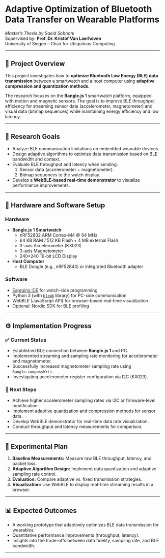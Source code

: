 # Adaptive Optimization of Bluetooth Data Transfer on Wearable Platforms  
*Master’s Thesis by Saeid Sobhani*  
Supervised by: **Prof. Dr. Kristof Van Laerhoven**  
University of Siegen – Chair for Ubiquitous Computing  

---

## 🎯 Project Overview  
This project investigates how to **optimize Bluetooth Low Energy (BLE) data transmission** between a smartwatch and a host computer using **adaptive compression and quantization methods**.  

The research focuses on the **Bangle.js 1** smartwatch platform, equipped with motion and magnetic sensors. The goal is to improve BLE throughput efficiency for streaming sensor data (accelerometer, magnetometer) and visual data (bitmap sequences) while maintaining energy efficiency and low latency.  

---

## 🧠 Research Goals  
- Analyze BLE communication limitations on embedded wearable devices.  
- Design adaptive algorithms to optimize data transmission based on BLE bandwidth and context.  
- Evaluate BLE throughput and latency when sending:  
  1. Sensor data (accelerometer + magnetometer).  
  2. Bitmap sequences to the watch display.  
- Develop a **WebBLE-based real-time demonstrator** to visualize performance improvements.  

---

## 🧩 Hardware and Software Setup  

### **Hardware**
- **Bangle.js 1 Smartwatch**
  - nRF52832 ARM Cortex-M4 @ 64 MHz  
  - 64 KB RAM / 512 KB Flash + 4 MB external Flash  
  - 3-axis Accelerometer (KX023)  
  - 3-axis Magnetometer  
  - 240×240 16-bit LCD Display  
- **Host Computer**
  - BLE Dongle (e.g., nRF52840) or integrated Bluetooth adapter  

### **Software**
- [Espruino IDE](https://www.espruino.com/ide/) for watch-side programming  
- Python 3 (with [`bleak`](https://github.com/hbldh/bleak) library) for PC-side communication  
- WebBLE (JavaScript API) for browser-based real-time visualization  
- Optional: Nordic SDK for BLE profiling  

---

## ⚙️ Implementation Progress  

### ✅ Current Status
- Established BLE connection between **Bangle.js 1** and PC.  
- Implemented streaming and sampling rate monitoring for accelerometer and magnetometer.  
- Successfully increased magnetometer sampling rate using `Bangle.compassWr()`.  
- Investigating accelerometer register configuration via I2C (KX023).  

### 🚧 Next Steps
- Achieve higher accelerometer sampling rates via I2C or firmware-level modification.  
- Implement adaptive quantization and compression methods for sensor data.  
- Develop WebBLE demonstrator for real-time data rate visualization.  
- Conduct throughput and latency measurements for comparison.  

---

## 🧪 Experimental Plan
1. **Baseline Measurements:** Measure raw BLE throughput, latency, and packet loss.  
2. **Adaptive Algorithm Design:** Implement data quantization and adaptive sampling rate control.  
3. **Evaluation:** Compare adaptive vs. fixed transmission strategies.  
4. **Visualization:** Use WebBLE to display real-time streaming results in a browser.  

---

## 📊 Expected Outcomes  
- A working prototype that adaptively optimizes BLE data transmission for wearables.  
- Quantitative performance improvements (throughput, latency).  
- Insights into the trade-offs between data fidelity, sampling rate, and BLE bandwidth.  

---


